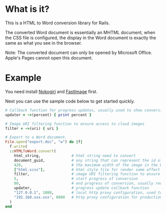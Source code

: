# What is it?
This is a HTML to Word conversion library for Rails.

The converted Word document is essentially an MHTML document, when the CSS file is configured, the display in the Word document is exactly the same as what you see in the browser.

Note: The converted document can only be opened by Microsoft Office. Apple's Pages cannot open this document.

# Example

You need install [Nokogiri](https://www.nokogiri.org/tutorials/installing_nokogiri.html) and [FastImage](https://github.com/sdsykes/fastimage) first.

Next you can use the sample code below to get started quickly.

```Ruby
# Callback function for progress updates, usually used to show conversion progress to the front end.
updater = ->(percent) { print percent }

# Image URI filtering function to ensure access to cloud images
filter = ->(uri) { uri }

# Export to a Word document.
File.open("export.doc", "w") do |f|
  f.write(
  ::HTMLToWord.convert(
    html_string,              # html string need to convert
    document_guid,            # any string that can represent the id of the document, mainly used for debugging
    420,                      # the maximum width of the image in the Word document
    ["html.scss"],            # html style file for render same effect in Word documents
    filter,                   # image URI filtering function to ensure access to cloud images
    5,                        # start progress of conversion
    80,                       # end progress of conversion, usually requires a little progress for the file to be downloaded, for better UE
    updater,                  # progress update callback function
    "127.0.0.1", 1080,        # local http proxy configuration, used to download image files
    "192.168.xxx.xxx", 8080   # http proxy configuration for production environment, used to download image files
  )
end
```
